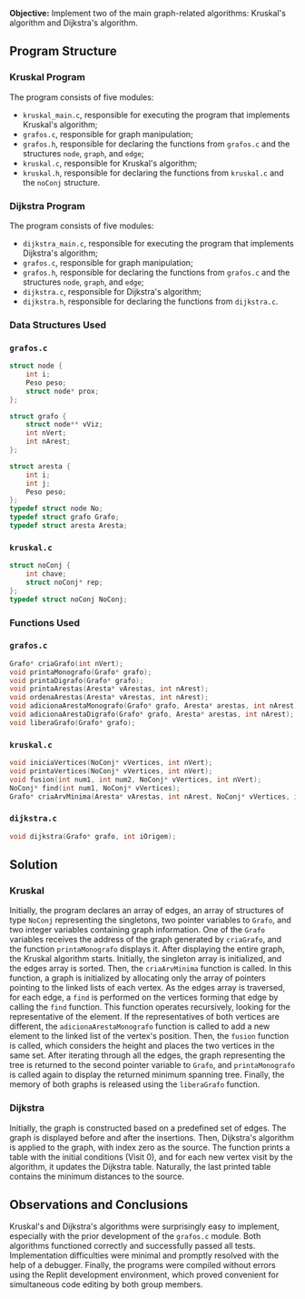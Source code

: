 **Objective:** Implement two of the main graph-related algorithms: Kruskal's algorithm and Dijkstra's algorithm.

## Program Structure

### Kruskal Program

The program consists of five modules:

- `kruskal_main.c`, responsible for executing the program that implements Kruskal's algorithm;
- `grafos.c`, responsible for graph manipulation;
- `grafos.h`, responsible for declaring the functions from `grafos.c` and the structures `node`, `graph`, and `edge`;
- `kruskal.c`, responsible for Kruskal's algorithm;
- `kruskal.h`, responsible for declaring the functions from `kruskal.c` and the `noConj` structure.

### Dijkstra Program

The program consists of five modules:

- `dijkstra_main.c`, responsible for executing the program that implements Dijkstra's algorithm;
- `grafos.c`, responsible for graph manipulation;
- `grafos.h`, responsible for declaring the functions from `grafos.c` and the structures `node`, `graph`, and `edge`;
- `dijkstra.c`, responsible for Dijkstra's algorithm;
- `dijkstra.h`, responsible for declaring the functions from `dijkstra.c`.

### Data Structures Used

### `grafos.c`

```c
struct node {
    int i;
    Peso peso;
    struct node* prox;
};

struct grafo {
    struct node** vViz;
    int nVert;
    int nArest;
};

struct aresta {
    int i;
    int j;
    Peso peso;
};
typedef struct node No;
typedef struct grafo Grafo;
typedef struct aresta Aresta;
```

### `kruskal.c`

```c
struct noConj {
    int chave;
    struct noConj* rep;
};
typedef struct noConj NoConj;
```

### Functions Used

### `grafos.c`

```c
Grafo* criaGrafo(int nVert);
void printaMonografo(Grafo* grafo);
void printaDigrafo(Grafo* grafo);
void printaArestas(Aresta* vArestas, int nArest);
void ordenaArestas(Aresta* vArestas, int nArest);
void adicionaArestaMonografo(Grafo* grafo, Aresta* arestas, int nArest);
void adicionaArestaDigrafo(Grafo* grafo, Aresta* arestas, int nArest);
void liberaGrafo(Grafo* grafo);
```

### `kruskal.c`

```c
void iniciaVertices(NoConj* vVertices, int nVert);
void printaVertices(NoConj* vVertices, int nVert);
void fusion(int num1, int num2, NoConj* vVertices, int nVert);
NoConj* find(int num1, NoConj* vVertices);
Grafo* criaArvMinima(Aresta* vArestas, int nArest, NoConj* vVertices, int nVert);
```

### `dijkstra.c`

```c
void dijkstra(Grafo* grafo, int iOrigem);
```

## Solution

### Kruskal

Initially, the program declares an array of edges, an array of structures of type `NoConj` representing the singletons, two pointer variables to `Grafo`, and two integer variables containing graph information. One of the `Grafo` variables receives the address of the graph generated by `criaGrafo`, and the function `printaMonografo` displays it. After displaying the entire graph, the Kruskal algorithm starts. Initially, the singleton array is initialized, and the edges array is sorted. Then, the `criaArvMinima` function is called. In this function, a graph is initialized by allocating only the array of pointers pointing to the linked lists of each vertex. As the edges array is traversed, for each edge, a `find` is performed on the vertices forming that edge by calling the `find` function. This function operates recursively, looking for the representative of the element. If the representatives of both vertices are different, the `adicionaArestaMonografo` function is called to add a new element to the linked list of the vertex's position. Then, the `fusion` function is called, which considers the height and places the two vertices in the same set. After iterating through all the edges, the graph representing the tree is returned to the second pointer variable to `Grafo`, and `printaMonografo` is called again to display the returned minimum spanning tree. Finally, the memory of both graphs is released using the `liberaGrafo` function.

### Dijkstra

Initially, the graph is constructed based on a predefined set of edges. The graph is displayed before and after the insertions. Then, Dijkstra's algorithm is applied to the graph, with index zero as the source. The function prints a table with the initial conditions (Visit 0), and for each new vertex visit by the algorithm, it updates the Dijkstra table. Naturally, the last printed table contains the minimum distances to the source.

## Observations and Conclusions

Kruskal's and Dijkstra's algorithms were surprisingly easy to implement, especially with the prior development of the `grafos.c` module. Both algorithms functioned correctly and successfully passed all tests. Implementation difficulties were minimal and promptly resolved with the help of a debugger. Finally, the programs were compiled without errors using the Replit development environment, which proved convenient for simultaneous code editing by both group members.
